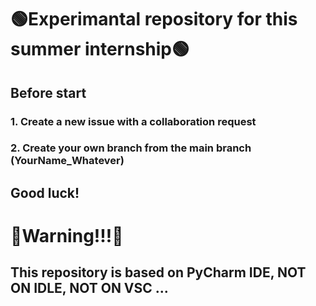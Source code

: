 # 🟢Experimantal repository for this summer internship🟢
## Before start 
### 1. Create a new issue with a collaboration request 
### 2. Create your own branch from the main branch (YourName_Whatever)
## Good luck!


# 🔴Warning!!!🔴
## This repository is based on PyCharm IDE, NOT ON IDLE, NOT ON VSC ...
